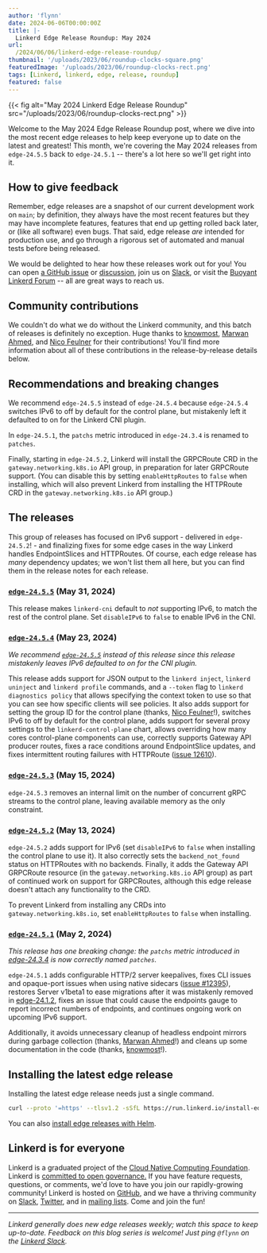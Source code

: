 ```yaml
---
author: 'flynn'
date: 2024-06-06T00:00:00Z
title: |-
  Linkerd Edge Release Roundup: May 2024
url:
  /2024/06/06/linkerd-edge-release-roundup/
thumbnail: '/uploads/2023/06/roundup-clocks-square.png'
featuredImage: '/uploads/2023/06/roundup-clocks-rect.png'
tags: [Linkerd, linkerd, edge, release, roundup]
featured: false
---
```


{{< fig
  alt="May 2024 Linkerd Edge Release Roundup"
  src="/uploads/2023/06/roundup-clocks-rect.png" >}}

Welcome to the May 2024 Edge Release Roundup post, where we dive into the most
recent edge releases to help keep everyone up to date on the latest and
greatest! This month, we're covering the May 2024 releases from `edge-24.5.5`
back to `edge-24.5.1` -- there's a lot here so we'll get right into it.

## How to give feedback

Remember, edge releases are a snapshot of our current development work on
`main`; by definition, they always have the most recent features but they may
have incomplete features, features that end up getting rolled back later, or
(like all software) even bugs. That said, edge release *are* intended for production use, and go through
a rigorous set of automated and manual tests before being released.

We would be delighted to hear how these releases work out for you! You can
open [a GitHub issue](https://github.com/linkerd/linkerd2/issues/) or
[discussion](https://github.com/linkerd/linkerd2/discussions/), join us on
[Slack](https://slack.linkerd.io), or visit the [Buoyant Linkerd
Forum](https://linkerd.buoyant.io) -- all are great ways to reach us.

## Community contributions

We couldn't do what we do without the Linkerd community, and this batch of
releases is definitely no exception. Huge thanks to [knowmost], [Marwan
Ahmed], and [Nico Feulner] for their contributions! You'll find more
information about all of these contributions in the release-by-release details
below.

[knowmost]: https://github.com/knowmost
[Marwan Ahmed]: https://github.com/marwanad
[Nico Feulner]: https://github.com/nico151999

## Recommendations and breaking changes

We recommend `edge-24.5.5` instead of `edge-24.5.4` because `edge-24.5.4`
switches IPv6 to off by default for the control plane, but mistakenly left it
defaulted to on for the Linkerd CNI plugin.

In `edge-24.5.1`, the `patchs` metric introduced in `edge-24.3.4` is renamed to `patches`.

Finally, starting in `edge-24.5.2`, Linkerd will install the GRPCRoute CRD in
the `gateway.networking.k8s.io` API group, in preparation for later GRPCRoute
support. (You can disable this by setting `enableHttpRoutes` to `false` when
installing, which will also prevent Linkerd from installing the HTTPRoute CRD
in the `gateway.networking.k8s.io` API group.)

## The releases

This group of releases has focused on IPv6 support - delivered in
`edge-24.5.2`! - and finalizing fixes for some edge cases in the way Linkerd
handles EndpointSlices and HTTPRoutes. Of course, each edge release has _many_
dependency updates; we won't list them all here, but you can find them in the
release notes for each release.

### [`edge-24.5.5`](https://github.com/linkerd/linkerd2/releases/tag/edge-24.5.5) (May 31, 2024)

This release makes `linkerd-cni` default to _not_ supporting IPv6, to match
the rest of the control plane. Set `disableIPv6` to `false` to enable IPv6 in
the CNI.

### [`edge-24.5.4`](https://github.com/linkerd/linkerd2/releases/tag/edge-24.5.4) (May 23, 2024)

_We recommend [`edge-24.5.5`] instead of this release since this release mistakenly leaves IPv6 defaulted to on for the CNI plugin._

This release adds support for JSON output to the `linkerd inject`, `linkerd
uninject` and `linkerd profile` commands, and a `--token` flag to `linkerd
diagnostics policy` that allows specifying the context token to use so that
you can see how specific clients will see policies. It also adds support for
setting the group ID for the control plane (thanks, [Nico Feulner]!), switches
IPv6 to off by default for the control plane, adds support for several proxy
settings to the `linkerd-control-plane` chart, allows overriding how many
cores control-plane components can use, correctly supports Gateway API
producer routes, fixes a race conditions around EndpointSlice updates, and
fixes intermittent routing failures with HTTPRoute ([issue 12610]).

[`edge-24.5.5`]: https://github.com/linkerd/linkerd2/releases/tag/edge-24.5.5
[Nico Feulner]: https://github.com/nico151999
[issue 12610]: https://github.com/linkerd/linkerd2/issues/12610

### [`edge-24.5.3`](https://github.com/linkerd/linkerd2/releases/tag/edge-24.5.3) (May 15, 2024)

`edge-24.5.3` removes an internal limit on the number of concurrent gRPC streams to the control plane, leaving available memory as the only constraint.

### [`edge-24.5.2`](https://github.com/linkerd/linkerd2/releases/tag/edge-24.5.2) (May 13, 2024)

`edge-24.5.2` adds support for IPv6 (set `disableIPv6` to `false` when
installing the control plane to use it). It also correctly sets the
`backend_not_found` status on HTTPRoutes with no backends. Finally, it adds
the Gateway API GRPCRoute resource (in the `gateway.networking.k8s.io` API
group) as part of continued work on support for GRPCRoutes, although this edge
release doesn't attach any functionality to the CRD.

To prevent Linkerd from installing any CRDs into `gateway.networking.k8s.io`,
set `enableHttpRoutes` to `false` when installing.

### [`edge-24.5.1`](https://github.com/linkerd/linkerd2/releases/tag/edge-24.5.1) (May 2, 2024)

_This release has one breaking change: the `patchs` metric introduced in [edge-24.3.4] is now correctly named `patches`._

`edge-24.5.1` adds configurable HTTP/2 server keepalives, fixes CLI issues and opaque-port issues when using native sidecars ([issue #12395]), restores Server v1beta1 to ease migrations after it was mistakenly removed in [edge-24.1.2], fixes an issue that could cause the endpoints gauge to report incorrect numbers of endpoints, and continues ongoing work on upcoming IPv6 support.

Additionally, it avoids unnecessary cleanup of headless endpoint mirrors during garbage collection (thanks, [Marwan Ahmed]!) and cleans up some documentation in the code (thanks, [knowmost]!).

[issue #12395]: https://github.com/linkerd/linkerd2/issues/12395
[edge-24.3.4]: https://github.com/linkerd/linkerd2/releases/tag/edge-24.3.4
[edge-24.1.2]: https://github.com/linkerd/linkerd2/releases/tag/edge-24.1.2
[Marwan Ahmed]: https://github.com/marwanad
[knowmost]: https://github.com/knowmost

## Installing the latest edge release

Installing the latest edge release needs just a single command.

```bash
curl --proto '=https' --tlsv1.2 -sSfL https://run.linkerd.io/install-edge | sh
```

You can also [install edge releases with Helm](https://linkerd.io/2.15/tasks/install-helm/).

## Linkerd is for everyone

Linkerd is a graduated project of the [Cloud Native Computing
Foundation](https://cncf.io/). Linkerd is [committed to open
governance.](/2019/10/03/linkerds-commitment-to-open-governance/) If you have
feature requests, questions, or comments, we'd love to have you join our
rapidly-growing community! Linkerd is hosted on
[GitHub](https://github.com/linkerd/), and we have a thriving community on
[Slack](https://slack.linkerd.io/), [Twitter](https://twitter.com/linkerd), and
in [mailing lists](/community/get-involved/). Come and join the fun!

----

_Linkerd generally does new edge releases weekly; watch this space to keep
up-to-date. Feedback on this blog series is welcome! Just ping `@flynn` on the
[Linkerd Slack](https://slack.linkerd.io)._
